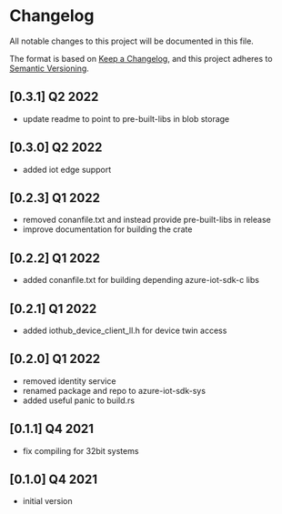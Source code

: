 # Changelog

All notable changes to this project will be documented in this file.

The format is based on [Keep a Changelog](https://keepachangelog.com/en/1.0.0/),
and this project adheres to [Semantic Versioning](https://semver.org/spec/v2.0.0.html).

## [0.3.1] Q2 2022
 - update readme to point to pre-built-libs in blob storage

## [0.3.0] Q2 2022
 - added iot edge support

## [0.2.3] Q1 2022
 - removed conanfile.txt and instead provide pre-built-libs in release
 - improve documentation for building the crate

## [0.2.2] Q1 2022
 - added conanfile.txt for building depending azure-iot-sdk-c libs

## [0.2.1] Q1 2022
 - added iothub_device_client_ll.h for device twin access

## [0.2.0] Q1 2022
 - removed identity service
 - renamed package and repo to azure-iot-sdk-sys
 - added useful panic to build.rs

## [0.1.1] Q4 2021
 - fix compiling for 32bit systems

## [0.1.0] Q4 2021
 - initial version
